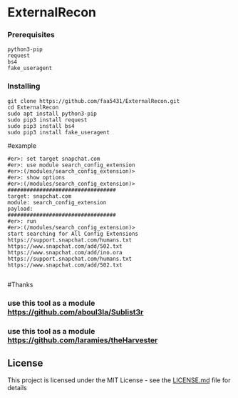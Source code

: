 # ExternalRecon


### Prerequisites


```
python3-pip
request
bs4
fake_useragent

```

### Installing


```
git clone https://github.com/faa5431/ExternalRecon.git
cd ExternalRecon
sudo apt install python3-pip
sudo pip3 install request
sudo pip3 install bs4
sudo pip3 install fake_useragent
```



#example

```
#er>: set target snapchat.com
#er>: use module search_config_extension
#er>:(/modules/search_config_extension)>
#er>: show options
#er>:(/modules/search_config_extension)>
##################################
target: snapchat.com
module: search_config_extension
payload: 
##################################
#er>: run
#er>:(/modules/search_config_extension)>
start searching for All Config Extensions
https://support.snapchat.com/humans.txt
https://www.snapchat.com/add/502.txt
https://www.snapchat.com/add/ino.ora
https://support.snapchat.com/humans.txt
https://www.snapchat.com/add/502.txt


```

#Thanks

  ### use this tool as a module https://github.com/aboul3la/Sublist3r
  ### use this tool as a module https://github.com/laramies/theHarvester


## License

This project is licensed under the MIT License - see the [LICENSE.md](LICENSE.md) file for details


